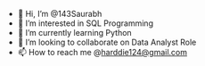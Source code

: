 - 👋 Hi, I’m @143Saurabh
- 👀 I’m interested in SQL Programming
- 🌱 I’m currently learning Python
- 💞️ I’m looking to collaborate on Data Analyst Role
- 📫 How to reach me @harddie124@gmail.com

<!---
143Saurabh/143Saurabh is a ✨ special ✨ repository because its `README.md` (this file) appears on your GitHub profile.
You can click the Preview link to take a look at your changes.
--->
